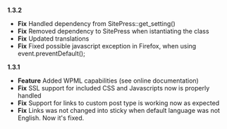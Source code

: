 **1.3.2**
* **Fix** Handled dependency from SitePress::get_setting()
* **Fix** Removed dependency to SitePress when istantiating the class
* **Fix** Updated translations
* **Fix** Fixed possible javascript exception in Firefox, when using event.preventDefault();

**1.3.1**
* **Feature** Added WPML capabilities (see online documentation)
* **Fix** SSL support for included CSS and Javascripts now is properly handled
* **Fix** Support for links to custom post type is working now as expected
* **Fix** Links was not changed into sticky when default language was not English. Now it's fixed.